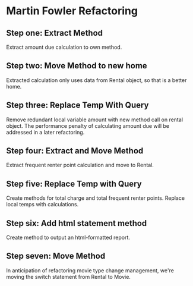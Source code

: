 # Martin Fowler Refactoring

## Step one: Extract Method

Extract amount due calculation to own method.

## Step two: Move Method to new home

Extracted calculation only uses data from Rental object, so that is
a better home.

## Step three: Replace Temp With Query

Remove redundant local variable amount with new method call on rental object.
The performance penalty of calculating amount due will be addressed in a
later refactoring.

## Step four: Extract and Move Method

Extract frequent renter point calculation and move to Rental.

## Step five: Replace Temp with Query

Create methods for total charge and total frequent renter points.
Replace local temps with calculations.

## Step six: Add html statement method

Create method to output an html-formatted report.

## Step seven: Move Method

In anticipation of refactoring movie type change management, we're
moving the switch statement from Rental to Movie.
